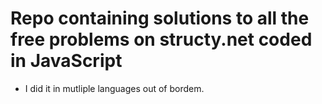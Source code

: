 # Repo containing solutions to all the free problems on structy.net coded in JavaScript

- I did it in mutliple languages out of bordem.
